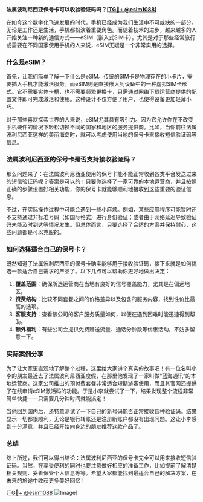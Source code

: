 **法属波利尼西亚保号卡可以收验验证码吗？[[TG💪+ @esim1088](https://t.me/s/esim1088)]**

在如今这个数字化飞速发展的时代，手机已经成为我们生活中不可或缺的一部分。无论是工作还是生活，手机都扮演着重要角色。而随着技术的进步，越来越多的人开始关注一种新的通信方式——eSIM（嵌入式SIM卡）。尤其是对于那些经常旅行或需要在不同国家使用手机的人来说，eSIM无疑是一个非常实用的选择。

### 什么是eSIM？

首先，让我们简单了解一下什么是eSIM。传统的SIM卡是物理存在的小卡片，需要插入手机才能激活服务。而eSIM则是直接嵌入到设备中的一种虚拟SIM卡形式。它不需要实体卡槽，也不需要频繁更换卡，只需通过网络下载运营商提供的配置文件即可完成激活和使用。这种设计不仅方便了用户，也使得设备更加轻薄小巧。

对于那些喜欢探索世界的人来说，eSIM尤其具有吸引力。因为它允许你在不改变手机硬件的情况下轻松切换不同的国家和地区的服务提供商。比如，当你前往法属波利尼西亚这样的美丽海岛时，就可以考虑使用当地的保号卡来接收短信验证码等信息。

### 法属波利尼西亚的保号卡是否支持接收验证码？

那么问题来了：在法属波利尼西亚使用的保号卡能不能正常收到各类平台发送过来的短信验证码呢？答案是可以的！只要你选择了一家可靠的本地运营商，并且按照正确的步骤设置好相关功能，你的保号卡就能够顺利地接收到这些重要的验证信息。

不过，在实际操作过程中可能会遇到一些小麻烦。例如，某些应用程序可能暂时还不支持通过非标准号码（如国际格式）进行身份验证；或者由于网络延迟导致验证码未能及时到达等情况发生。但总体而言，只要选择了合适的方案并保持耐心，这些问题都是可以克服的。

### 如何选择适合自己的保号卡？

既然知道了法属波利尼西亚的保号卡确实能够用于接收验证码，接下来就是如何挑选一款适合自己需求的产品了。以下几点可以帮助你更好地做出决定：

1. **覆盖范围**：确保所选运营商在当地有良好的信号覆盖能力，尤其是在偏远地区。
2. **资费结构**：比较不同套餐之间的价格差异以及包含的服务内容，找到性价比最高的选项。
3. **客服支持**：查看该公司的客户服务质量如何，以便在遇到困难时能迅速得到帮助。
4. **额外福利**：有些公司会提供免费赠送流量、通话分钟数等优惠活动，不妨多留意一下。

### 实际案例分享

为了让大家更直观地了解整个过程，这里给大家讲个真实的故事吧！有一位名叫小李的朋友最近去了法属波利尼西亚度假，在那里他发现了一家叫做“蓝海通讯”的本地运营商。这家公司推出的预付费套餐非常适合短期游客使用，而且其官网还提供了在线申请eSIM激活码的功能。于是小李就尝试了一下，结果发现整个流程非常简单快捷——只需要几分钟时间就能搞定！

当他回到国内后，还特意测试了一下自己的新号码能否正常接收各种验证码。结果显示一切都很顺利，无论是银行转账还是注册新账户都没有出现问题。这让小李感到十分满意，并且已经开始向身边的朋友推荐这款产品了。

### 总结

综上所述，我们可以得出结论：法属波利尼西亚的保号卡完全可以用来接收短信验证码。当然，在享受便利的同时也要注意做好相应的准备工作，比如提前了解清楚相关规则、妥善保管个人信息等等。希望大家都能找到最适合自己的解决方案，在未来的旅途中收获更多美好回忆！

[[TG💪+ @esim1088](https://t.me/s/esim1088) ![Image](https://i.postimg.cc/4NQfJmqS/Snipaste-2025-05-13-00-14-12.png)]